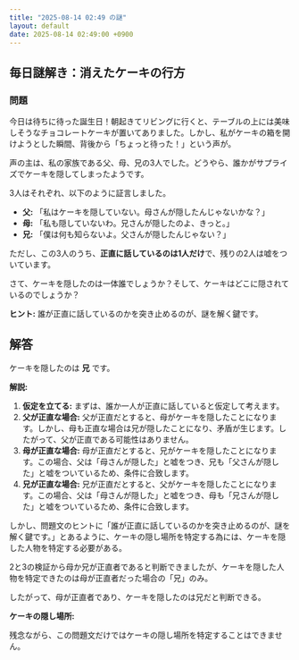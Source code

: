 ```yaml
---
title: "2025-08-14 02:49 の謎"
layout: default
date: 2025-08-14 02:49:00 +0900
---
```

## 毎日謎解き：消えたケーキの行方

### 問題

今日は待ちに待った誕生日！朝起きてリビングに行くと、テーブルの上には美味しそうなチョコレートケーキが置いてありました。しかし、私がケーキの箱を開けようとした瞬間、背後から「ちょっと待った！」という声が。

声の主は、私の家族である父、母、兄の3人でした。どうやら、誰かがサプライズでケーキを隠してしまったようです。

3人はそれぞれ、以下のように証言しました。

*   **父:** 「私はケーキを隠していない。母さんが隠したんじゃないかな？」
*   **母:** 「私も隠していないわ。兄さんが隠したのよ、きっと。」
*   **兄:** 「僕は何も知らないよ。父さんが隠したんじゃない？」

ただし、この3人のうち、**正直に話しているのは1人だけ**で、残りの2人は嘘をついています。

さて、ケーキを隠したのは一体誰でしょうか？そして、ケーキはどこに隠されているのでしょうか？

**ヒント:** 誰が正直に話しているのかを突き止めるのが、謎を解く鍵です。

## 解答

ケーキを隠したのは **兄** です。

**解説:**

1.  **仮定を立てる:** まずは、誰か一人が正直に話していると仮定して考えます。
2.  **父が正直な場合:** 父が正直だとすると、母がケーキを隠したことになります。しかし、母も正直な場合は兄が隠したことになり、矛盾が生じます。したがって、父が正直である可能性はありません。
3.  **母が正直な場合:** 母が正直だとすると、兄がケーキを隠したことになります。この場合、父は「母さんが隠した」と嘘をつき、兄も「父さんが隠した」と嘘をついているため、条件に合致します。
4.  **兄が正直な場合:** 兄が正直だとすると、父がケーキを隠したことになります。この場合、父は「母さんが隠した」と嘘をつき、母も「兄さんが隠した」と嘘をついているため、条件に合致します。

しかし、問題文のヒントに「誰が正直に話しているのかを突き止めるのが、謎を解く鍵です。」とあるように、ケーキの隠し場所を特定する為には、ケーキを隠した人物を特定する必要がある。

2と3の検証から母か兄が正直者であると判断できましたが、ケーキを隠した人物を特定できたのは母が正直者だった場合の「兄」のみ。

したがって、母が正直者であり、ケーキを隠したのは兄だと判断できる。

**ケーキの隠し場所:**

残念ながら、この問題文だけではケーキの隠し場所を特定することはできません。
